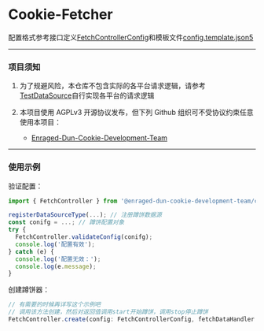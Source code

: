 # Cookie-Fetcher

配置格式参考接口定义[FetchControllerConfig](./src/fetch/FetchControllerConfig.ts)和模板文件[config.template.json5](./config.template.json5)

---

### 项目须知

1. 为了规避风险，本仓库不包含实际的各平台请求逻辑，请参考[TestDataSource](./test/utils/TestDataSource.ts)自行实现各平台的请求逻辑

2. 本项目使用 AGPLv3 开源协议发布，但下列 Github 组织可不受协议约束任意使用本项目：
   - [Enraged-Dun-Cookie-Development-Team](https://github.com//Enraged-Dun-Cookie-Development-Team)

---

### 使用示例

验证配置：

```typescript
import { FetchController } from '@enraged-dun-cookie-development-team/cookie-fetcher-core';

registerDataSourceType(...); // 注册蹲饼数据源
const conifg = ...; // 蹲饼配置对象
try {
  FetchController.validateConfig(conifg);
  console.log('配置有效');
} catch (e) {
  console.log('配置无效：');
  console.log(e.message);
}
```

创建蹲饼器：

```typescript
// 有需要的时候再详写这个示例吧
// 调用该方法创建，然后对返回值调用start开始蹲饼，调用stop停止蹲饼
FetchController.create(config: FetchControllerConfig, fetchDataHandler: FetchDataHandler, logger: Logger, persistCookieIds?: CookieIdsPersister)
```
